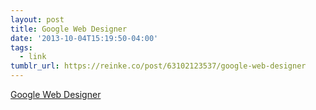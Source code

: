 ```yaml
---
layout: post
title: Google Web Designer
date: '2013-10-04T15:19:50-04:00'
tags:
  - link
tumblr_url: https://reinke.co/post/63102123537/google-web-designer
---
```

[Google Web Designer](https://www.google.com/webdesigner/index.html)  
